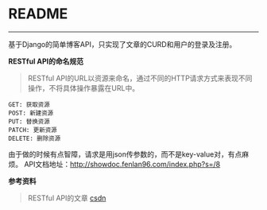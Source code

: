 ﻿# README

---

基于Django的简单博客API，只实现了文章的CURD和用户的登录及注册。

**RESTful API的命名规范**
> RESTful API的URL以资源来命名，通过不同的HTTP请求方式来表现不同操作，不将具体操作暴露在URL中。
```
GET: 获取资源
POST: 新建资源
PUT: 替换资源
PATCH: 更新资源
DELETE: 删除资源
```

由于做的时候有点智障，请求是用json传参数的，而不是key-value对，有点麻烦。
API文档地址：http://showdoc.fenlan96.com/index.php?s=/8

**参考资料**
> RESTful API的文章  [csdn](http://www.csdn.net/article/2013-06-13/2815744-RESTful-API)



